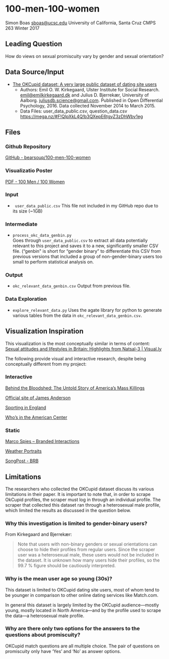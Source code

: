 # 100-men-100-women

Simon Boas
sboas@ucsc.edu
University of California, Santa Cruz
CMPS 263 Winter 2017

## Leading Question
How do views on sexual promiscuity vary by gender and sexual orientation?

## Data Source/Input
* [The OKCupid dataset: A very large public dataset of dating site users](https://openpsych.net/paper/46)
	* Authors: Emil O. W. Kirkegaard, Ulster Institute for Social Research. <emil@emilkirkegaard.dk> and Julius D. Bjerrekær, University of Aalborg. <juliusdb.science@gmail.com>. Published in Open Differential Psychology, 2016. Data collected November 2014 to March 2015.
	* Data Files: user_data_public.csv, question_data.csv https://mega.nz/#F!QIpXkL4Q!b3QXepE6tgyZ3zDhWbv1eg
	
## Files
### Github Repository
[GitHub - bearsoup/100-men-100-women](https://github.com/bearsoup/100-men-100-women)
### Visualizatio Poster
[PDF - 100 Men / 100 Women](https://github.com/bearsoup/100-men-100-women/blob/master/100-hookups_poster.pdf)

### Input
* ` user_data_public.csv`
This file not included in my GitHub repo due to its size (~1GB)

### Intermediate
* `process_okc_data_genbin.py`  
Goes through `user_data_public.csv` to extract all data potentially relevant to this project and saves it to a new, significantly smaller CSV file. (“genbin" is short for “gender binary” to differentiate this CSV from previous versions that included a group of non-gender-binary users too small to perform statistical analysis on.

### Output
* `okc_relevant_data_genbin.csv`
Output from  previous file.

### Data Exploration
* `explore_relevant_data.py`
Uses the agate library for python to generate various tables from the data in `okc_relevant_data_genbin.csv`.

## Visualization Inspiration
This visualization is the most conceptually similar in terms of content:
[Sexual attitudes and lifestyles in Britain: Highlights from Natsal-3 | Visual.ly](http://visual.ly/sexual-attitudes-and-lifestyles-britain-highlights-natsal-3)

The following provide visual and interactive research, despite being conceptually different from my project:
### Interactive
[Behind the Bloodshed: The Untold Story of America’s Mass Killings](http://www.gannett-cdn.com/GDContent/mass-killings/index.html)

[Official site of James Anderson](http://jamesanderson613.com/)

[Sporting in England](http://infographics.sportengland.org/)

[Who’s in the American Center](http://www.nbcnews.com/id/53277240#intro)

### Static
[Marco Spies – Branded Interactions](https://www.designmadeingermany.de/2013/1654/)

[Weather Portraits](https://www.c82.net/blog/?id=71)

[SongPost - BRB](http://cargocollective.com/barbararebolledo/SongPost)

## Limitations
The researchers who collected the OKCupid dataset discuss its various limitations in their paper. It is important to note that, in order to scrape OkCupid profiles, the scraper must log in through an individual profile. The scraper that collected this dataset ran through a heterosexual male profile, which limited the results as discussed in the question below.

### Why this investigation is limited to gender-binary users?
From Kirkegaard and Bjerrekær:
>  Note that users with non-binary genders or sexual orientations can choose to hide their profiles from regular users. Since the scraper user was a heterosexual male, these users would not be included in the dataset. It is unknown how many users hide their profiles, so the 99.7 % figure should be cautiously interpreted.  

### Why is the mean user age so young (30s)?
This dataset is limited to OKCupid dating site users, most of whom tend to be younger in comparison to other online dating services like Match.com.

In general this dataset is largely limited by the OKCupid audience—mostly young, mostly located in North America—and by the profile used to scrape the data—a heterosexual male profile.

### Why are there only two options for the answers to the questions about promiscuity?
OKCupid match questions are all multiple choice. The pair of questions on promiscuity only have ‘Yes’ and ‘No’ as answer options.
